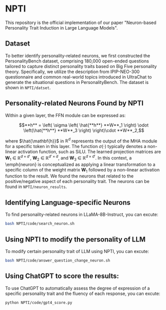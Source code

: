 # NPTI
This repository is the official implementation of our paper "Neuron-based Personality Trait Induction in Large Language Models".
## Dataset
To better identify personality-related neurons, we first constructed the PersonalityBench dataset, comprising 180,000 open-ended questions tailored to capture distinct personality traits based on Big Five personality theory. Specifically, we utilize the description from IPIP-NEO-300 questionnaire and common real-world topics introduced in UltraChat to generate the situational questions in PersonalityBench. The dataset is shown in `NPTI/datset`. 
## Personality-related Neurons Found by NPTI
Within a given layer, the FFN module can be expressed as:

$$**h** = \left( \sigma \left( \hat{**h**} **W**_1 \right) \odot \left(\hat{**h**} **W**_3 \right) \right)\cdot **W**_2,$$

where $\hat{\mathbf{h}}$ in $\mathbb{R}^{d}$ represents the output of the MHA module for a specific token in this layer. The function $\sigma(\cdot)$ typically denotes a non-linear activation function, such as SiLU. The learned projection matrices are $\mathbf{W}_1$ $\in$ $\mathbb{R}^{d \times d'}$, $\mathbf{W}_2$ $\in$ $\mathbb{R}^{d' \times d}$, and $\mathbf{W}_3$ $\in$ $\mathbb{R}^{d \times d'}$. In this context, a \emph{neuron} is conceptualized as applying a linear transformation to a specific column of the weight matrix $\mathbf{W}_1$ followed by a non-linear activation function to the result.
We found the neurons that related to the positive/negative aspect of each personality trait. The neurons can be found in `NPTI/neuron_results`.
## Identifying Language-specific Neurons
To find personality-related neurons in LLaMA-8B-Instruct, you can excute:
```bash
bash NPTI/code/search_neuron.sh
```
## Using NPTI to modify the personality of LLM
To modify certain personality trait of LLM using NPTI, you can excute:  
```bash
bash NPTI/code/answer_question_change_neuron.sh
```
## Using ChatGPT to score the results:
To use ChatGPT to automatically assess the degree of expression of a specific personality trait and the fluency of each response, you can excute: 
```bash
python NPTI/code/gpt4_score.py
```

